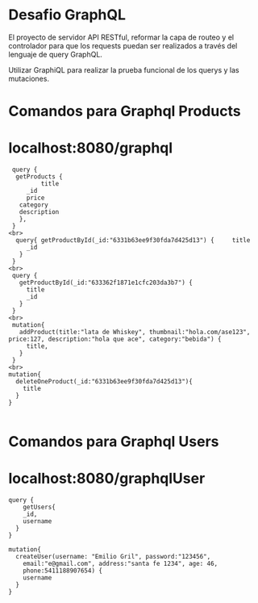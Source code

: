 # Desafio GraphQL

El proyecto de servidor API RESTful, reformar la capa de routeo y el controlador para que los requests puedan ser realizados a través del lenguaje de query GraphQL.

Utilizar GraphiQL para realizar la prueba funcional de los querys y las mutaciones.

# Comandos para Graphql Products
# localhost:8080/graphql
``` 
 query {
  getProducts {
         title
     _id
     price
   category
   description
   },
 }
<br>
  query{ getProductById(_id:"6331b63ee9f30fda7d425d13") {     title
     _id
   }
 }
<br>
 query {
   getProductById(_id:"633362f1871e1cfc203da3b7") {
     title
     _id
   }
 }
<br>
 mutation{
   addProduct(title:"lata de Whiskey", thumbnail:"hola.com/ase123", price:127, description:"hola que ace", category:"bebida") {
     title,
   }
 }
<br>
mutation{
  deleteOneProduct(_id:"6331b63ee9f30fda7d425d13"){
    title
  }
}


```
# Comandos para Graphql Users
# localhost:8080/graphqlUser

```
query {
	getUsers{
    _id,
    username
  }
}

mutation{
  createUser(username: "Emilio Gril", password:"123456",
    email:"e@gmail.com", address:"santa fe 1234", age: 46,
    phone:5411188907654) {
    username
  }
}


